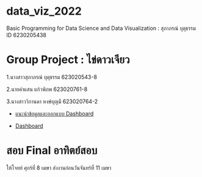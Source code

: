 # data_viz_2022
Basic Programming for Data Science and Data Visualization : สุภาภรณ์ บุตุธรรม ID 6230205438

# Group Project : ไข่ดาวเจียว

1.นางสาวสุภาภรณ์ บุตุธรรม 623020543-8

2.นายคำแสน แก้วพิภพ  623020761-8 

3.นางสาววิกานดา หงษ์บุญมี 623020764-2

  * [แนะนำข้อมูลและออกแบบ Dashboard](https://github.com/Supaporn-Bututham/data_viz_2022/blob/main/Project_DataViz.ipynb)
  
  * [Dashboard](https://datastudio.google.com/reporting/1ef02e55-7de5-42e0-829b-e283c5dfd02b/page/p_m597whyctc?fbclid=IwAR0WJEIgLYxmfjsYWSe0znL5GTEKEDZa0wzENli7LyvIr4FUOdiDZF-6cUk)



# สอบ Final อาทิตย์สอบ
ให้โจทย์ ศุกร์ที่ 8 เมษา ส่งงานก่อนวันจันทร์ที่ 11 เมษา
